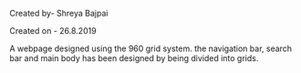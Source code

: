 Created by- Shreya Bajpai

Created on - 26.8.2019

A webpage designed using the 960 grid system. 
the navigation bar, search bar and main body has been designed by being divided into grids.
